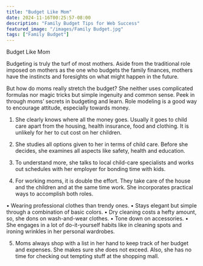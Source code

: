 ```yaml
---
title: "Budget Like Mom"
date: 2024-11-16T00:25:57-08:00
description: "Family Budget Tips for Web Success"
featured_image: "/images/Family Budget.jpg"
tags: ["Family Budget"]
---
```


Budget Like Mom

Budgeting is truly the turf of most mothers. Aside from the traditional role imposed on mothers as the one who budgets the family finances, mothers have the instincts and foresights on what might happen in the future. 

But how do moms really stretch the budget? She neither uses complicated formulas nor magic tricks but simple ingenuity and common sense. Peek in through moms’ secrets in budgeting and learn. Role modeling is a good way to encourage attitude, especially towards money.

1.	She clearly knows where all the money goes. Usually it goes to child care apart from the housing, health insurance, food and clothing. It is unlikely for her to cut cost on her children. 

2.	She studies all options given to her in terms of child care. Before she decides, she examines all aspects like safety, health and education.

3.	To understand more, she talks to local child-care specialists and works out schedules with her employer for bonding time with kids.

4.	For working moms, it is double the effort. They take care of the house and the children and at the same time work. She incorporates practical ways to accomplish both roles.

•	Wearing professional clothes than trendy ones.
•	Stays elegant but simple through a combination of basic colors.
•	Dry cleaning costs a hefty amount, so, she dons on wash-and-wear clothes.
•	Tone down on accessories.
•	She engages in a lot of do-it-yourself habits like in cleaning spots and ironing wrinkles in her personal wardrobes.

5.	Moms always shop with a list in her hand to keep track of her budget and expenses. She makes sure she does not exceed. Also, she has no time for checking out tempting stuff at the shopping mall.



